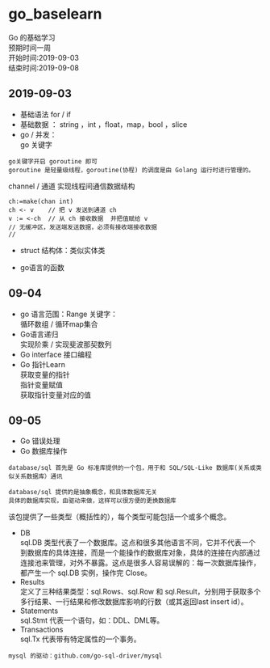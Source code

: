 # go_baselearn
Go 的基础学习   
预期时间一周  
开始时间:2019-09-03  
结束时间:2019-09-08

## 2019-09-03
+ 基础语法 for / if   
+ 基础数据 ：
string ，int ，float，map，bool ，slice   
+  go / 并发：  
 go 关键字
```cassandraql
go关键字开启 goroutine 即可  
goroutine 是轻量级线程，goroutine(协程) 的调度是由 Golang 运行时进行管理的。
```
channel / 通道 实现线程间通信数据结构
```cassandraql
ch:=make(chan int)
ch <- v    // 把 v 发送到通道 ch
v := <-ch  // 从 ch 接收数据  并把值赋给 v
// 无缓冲区，发送端发送数据，必须有接收端接收数据
//            
```

+ struct 结构体：类似实体类  

+ go语言的函数

## 09-04
+ go 语言范围：Range 关键字：  
循环数组  / 循环map集合
+ Go语言递归  
实现阶乘 / 实现斐波那契数列
+ Go interface 接口编程
+ Go 指针Learn  
获取变量的指针  
指针变量赋值  
获取指针变量对应的值

## 09-05
+ Go 错误处理
+ Go 数据库操作
```cassandraql
database/sql 首先是 Go 标准库提供的一个包，用于和 SQL/SQL-Like 数据库(关系或类似关系数据库）通讯   

database/sql 提供的是抽象概念，和具体数据库无关  
具体的数据库实现，由驱动来做，这样可以很方便的更换数据库

```

该包提供了一些类型（概括性的），每个类型可能包括一个或多个概念。

+ DB  
sql.DB 类型代表了一个数据库。这点和很多其他语言不同，它并不代表一个到数据库的具体连接，而是一个能操作的数据库对象，具体的连接在内部通过连接池来管理，对外不暴露。这点是很多人容易误解的：每一次数据库操作，都产生一个 sql.DB 实例，操作完 Close。
+ Results  
定义了三种结果类型：sql.Rows、sql.Row 和 sql.Result，分别用于获取多个多行结果、一行结果和修改数据库影响的行数（或其返回last insert id）。
+ Statements  
sql.Stmt 代表一个语句，如：DDL、DML等。
+ Transactions  
sql.Tx 代表带有特定属性的一个事务。
```
mysql 的驱动：github.com/go-sql-driver/mysql
```



